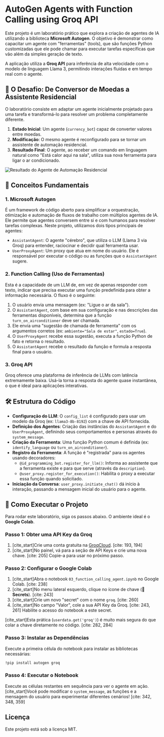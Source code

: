 # AutoGen Agents with Function Calling using Groq API

Este projeto é um laboratório prático que explora a criação de agentes de IA utilizando a biblioteca **Microsoft Autogen**. O objetivo é demonstrar como capacitar um agente com "ferramentas" (tools), que são funções Python customizadas que ele pode chamar para executar tarefas específicas que vão além da simples geração de texto.

A aplicação utiliza a **Groq API** para inferência de alta velocidade com o modelo de linguagem Llama 3, permitindo interações fluidas e em tempo real com o agente.

## 🎯 O Desafio: De Conversor de Moedas a Assistente Residencial

O laboratório consiste em adaptar um agente inicialmente projetado para uma tarefa e transformá-lo para resolver um problema completamente diferente.

1.  **Estado Inicial**: Um agente (`currency_bot`) capaz de converter valores entre moedas.
2.  **Modificação**: O mesmo agente é reconfigurado para se tornar um assistente de automação residencial.
3.  **Resultado Final**: O agente, ao receber um comando em linguagem natural como "Está calor aqui na sala", utiliza sua nova ferramenta para ligar o ar condicionado.

![Resultado do Agente de Automação Residencial](https://i.imgur.com/5D6fBqY.png)

## 🧠 Conceitos Fundamentais

### 1. Microsoft Autogen
É um framework de código aberto para simplificar a orquestração, otimização e automação de fluxos de trabalho com múltiplos agentes de IA. Ele permite que agentes conversem entre si e com humanos para resolver tarefas complexas. Neste projeto, utilizamos dois tipos principais de agentes:
-   `AssistantAgent`: O agente "cérebro", que utiliza o LLM (Llama 3 via Groq) para entender, raciocinar e decidir qual ferramenta usar.
-   `UserProxyAgent`: Um proxy que atua em nome do usuário. Ele é responsável por executar o código ou as funções que o `AssistantAgent` sugere.

### 2. Function Calling (Uso de Ferramentas)
Esta é a capacidade de um LLM de, em vez de apenas responder com texto, indicar que precisa executar uma função predefinida para obter a informação necessária. O fluxo é o seguinte:
1.  O usuário envia uma mensagem (ex: "Ligue o ar da sala").
2.  O `AssistantAgent`, com base em sua configuração e nas descrições das ferramentas disponíveis, determina que a função `turn_on_airconditioner` deve ser chamada.
3.  Ele envia uma "sugestão de chamada de ferramenta" com os argumentos corretos (ex: `ambiente="Sala de estar"`, `estado=True`).
4.  O `UserProxyAgent` recebe essa sugestão, executa a função Python de fato e retorna o resultado.
5.  O `AssistantAgent` recebe o resultado da função e formula a resposta final para o usuário.

### 3. Groq API
Groq oferece uma plataforma de inferência de LLMs com latência extremamente baixa. Usá-la torna a resposta do agente quase instantânea, o que é ideal para aplicações interativas.

## 🛠️ Estrutura do Código

-   **Configuração do LLM**: O `config_list` é configurado para usar um modelo da Groq (ex: `llama3-8b-8192`) com a chave de API fornecida.
-   **Definição dos Agentes**: Criação das instâncias do `AssistantAgent` e do `UserProxyAgent`, definindo seus comportamentos e personas através do `system_message`.
-   **Criação da Ferramenta**: Uma função Python comum é definida (ex: `identify_language` ou `turn_on_airconditioner`).
-   **Registro da Ferramenta**: A função é "registrada" para os agentes usando decoradores:
    -   `@id_programming_bot.register_for_llm()`: Informa ao assistente que a ferramenta existe e para que serve (através da `description`).
    -   `@user_proxy.register_for_execution()`: Habilita o proxy a executar essa função quando solicitado.
-   **Iniciação da Conversa**: `user_proxy.initiate_chat()` dá início à interação, passando a mensagem inicial do usuário para o agente.

## 🚀 Como Executar o Projeto

Para rodar este laboratório, siga os passos abaixo. O ambiente ideal é o **Google Colab**.

### Passo 1: Obter uma API Key da Groq
1.  [cite_start]Crie uma conta gratuita na [GroqCloud](https://console.groq.com/login). [cite: 193, 194]
2.  [cite_start]No painel, vá para a seção de API Keys e crie uma nova chave. [cite: 205] Copie-a para usar no próximo passo.

### Passo 2: Configurar o Google Colab
1.  [cite_start]Abra o notebook `03_function_calling_agent.ipynb` no Google Colab. [cite: 238]
2.  [cite_start]No menu lateral esquerdo, clique no ícone de chave (🔑 **Secrets**). [cite: 243]
3.  [cite_start]Crie um novo "secret" com o nome `groq`. [cite: 260]
4.  [cite_start]No campo "Valor", cole a sua API Key da Groq. [cite: 243, 261] Habilite o acesso do notebook a este secret.

[cite_start]Esta prática (`userdata.get('groq')`) é muito mais segura do que colar a chave diretamente no código. [cite: 282, 284]

### Passo 3: Instalar as Dependências
Execute a primeira célula do notebook para instalar as bibliotecas necessárias:
```bash
!pip install autogen groq
```

### Passo 4: Executar o Notebook
Execute as células restantes em sequência para ver o agente em ação. [cite_start]Você pode modificar o `system_message`, as funções e a mensagem do usuário para experimentar diferentes cenários! [cite: 342, 348, 359]

## Licença

Este projeto está sob a licença MIT.
